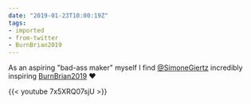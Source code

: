 ```yaml
---
date: "2019-01-23T10:00:19Z"
tags:
- imported
- from-twitter
- BurnBrian2019
---
```

As an aspiring "bad-ass maker" myself I find [@SimoneGiertz](/twitter/#/SimoneGiertz) incredibly inspiring [BurnBrian2019](/tags/BurnBrian2019) ❤️

{{< youtube 7x5XRQ07sjU >}}